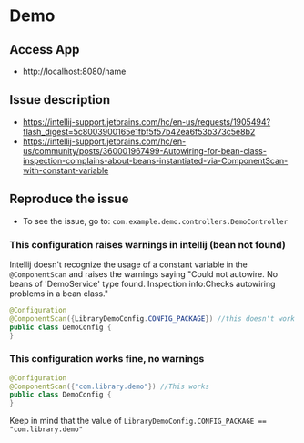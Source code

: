 # Demo

## Access App
- http://localhost:8080/name

## Issue description
- https://intellij-support.jetbrains.com/hc/en-us/requests/1905494?flash_digest=5c8003900165e1fbf5f57b42ea6f53b373c5e8b2
- https://intellij-support.jetbrains.com/hc/en-us/community/posts/360001967499-Autowiring-for-bean-class-inspection-complains-about-beans-instantiated-via-ComponentScan-with-constant-variable

## Reproduce the issue
- To see the issue, go to: `com.example.demo.controllers.DemoController`

### This configuration raises warnings in intellij (bean not found)
Intellij doesn't recognize the usage of a constant variable in the `@ComponentScan` 
and raises the warnings saying 
"Could not autowire. No beans of 'DemoService' type found.
Inspection info:Checks autowiring problems in a bean class."


```java
@Configuration
@ComponentScan({LibraryDemoConfig.CONFIG_PACKAGE}) //this doesn't work
public class DemoConfig {
}
```
### This configuration works fine, no warnings
```java
@Configuration
@ComponentScan({"com.library.demo"}) //This works
public class DemoConfig {
}
```

Keep in mind that the value of 
`LibraryDemoConfig.CONFIG_PACKAGE == "com.library.demo"`
